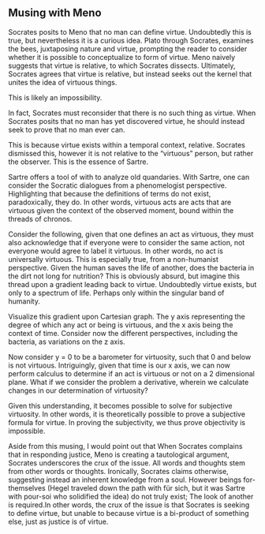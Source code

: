 ## Musing with Meno

Socrates posits to Meno that no man can define virtue. Undoubtedly this is true, but nevertheless it is a curious idea. Plato through Socrates, examines the bees, juxtaposing nature and virtue, prompting the reader to consider whether it is possible to conceptualize to form of virtue. Meno naively suggests that virtue is relative, to which Socrates dissects. Ultimately, Socrates agrees that virtue is relative, but instead seeks out the kernel that unites the idea of virtuous things.

This is likely an impossibility. 

In fact, Socrates must reconsider that there  is no such thing as virtue. When Socrates posits that no man has yet discovered virtue, he should instead seek to prove that no man ever can.

This is because virtue exists within a temporal context, relative. Socrates dismissed this, however it is not relative to the “virtuous” person, but rather the observer. This is the essence of Sartre.

Sartre offers a tool of with to analyze old quandaries. With Sartre, one can consider the Socratic dialogues from a phenomelogist perspective. Highlighting that because the definitions of terms do not exist, paradoxically, they do. In other words, virtuous acts are acts that are virtuous given the context of the observed moment, bound within the threads of chronos. 

Consider the following, given that one defines an act as virtuous, they must also acknowledge that if everyone were to consider the same action, not everyone would agree to label it virtuous. In other words, no act is universally virtuous. This is especially true, from a non-humanist perspective. Given the human saves the life of another, does the bacteria in the dirt not long for nutrition? This is obviously absurd, but imagine this thread upon a gradient leading back to virtue. Undoubtedly virtue exists, but only to a spectrum of life. Perhaps only within the singular band of humanity. 

Visualize this gradient upon Cartesian graph. The y axis representing the degree of which any act or being is virtuous, and the x axis being the context of time. Consider now the different perspectives, including the bacteria, as variations on the z axis.

Now consider y = 0 to be a barometer for virtuosity, such that 0 and below is not virtuous. Intriguingly, given that time is our x axis, we can now perform calculus to determine if an act is virtuous or not on a 2 dimensional plane. What if we consider the problem a derivative, wherein we calculate changes in our determination of virtuosity?

Given this understanding, it becomes possible to solve for subjective virtuosity. In other words, it is theoretically possible to prove a subjective formula for virtue. In proving the subjectivity, we thus prove objectivity is impossible.

Aside from this musing, I would point out that When Socrates complains that in responding justice, Meno is creating a tautological argument, Socrates underscores the crux of the issue. All words and thoughts stem from other words or thoughts. Ironically, Socrates claims otherwise, suggesting instead an inherent knowledge from a soul. However beings for-themselves (Hegel traveled down the path with für sich, but it was Sartre with pour-soi who solidified the idea) do not truly exist; The look of another is required.In other words, the crux of the issue is that Socrates is seeking to define virtue, but unable to because virtue is a bi-product of something else, just as justice is of virtue.